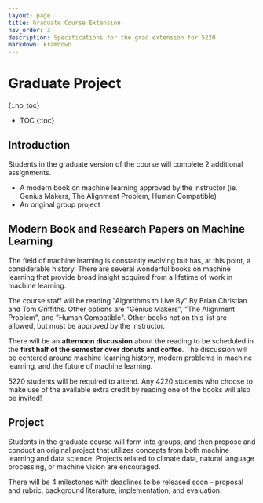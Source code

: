 ```yaml
---
layout: page
title: Graduate Course Extension
nav_order: 3
description: Specifications for the grad extension for 5220
markdown: kramdown
---
```

# Graduate Project
{:.no_toc}

* TOC
{:toc}

## Introduction

Students in the graduate version of the course will complete 2 additional assignments.
- A modern book on machine learning approved by the instructor (ie. Genius Makers, The Alignment Problem, Human Compatible)
- An original group project

## Modern Book and Research Papers on Machine Learning

The field of machine learning is constantly evolving but has, at this point, a considerable history. There are several wonderful books on machine learning that provide broad insight acquired from a lifetime of work in machine learning. 

The course staff will be reading "Algorithms to Live By" By Brian Christian and Tom Griffiths. Other options are "Genius Makers", "The Alignment Problem", and "Human Compatible". Other books not on this list are allowed, but must be approved by the instructor. 

There will be an **afternoon discussion** about the reading to be scheduled in the **first half of the semester over donuts and coffee**. The discussion will be centered around machine learning history, modern problems in machine learning, and the future of machine learning. 

5220 students will be required to attend. Any 4220 students who choose to make use of the available extra credit by reading one of the books will also be invited!

## Project 

Students in the graduate course will form into groups, and then propose and conduct an original project that utilizes concepts from both machine learning and data science. Projects related to climate data, natural language processing, or machine vision are encouraged. 

There will be 4 milestones with deadlines to be released soon - proposal and rubric, background literature, implementation, and evaluation. 
